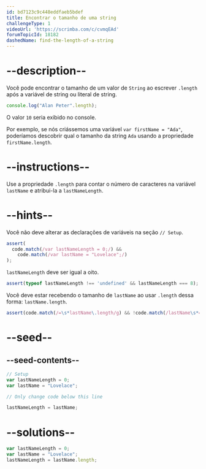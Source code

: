 ```yaml
---
id: bd7123c9c448eddfaeb5bdef
title: Encontrar o tamanho de uma string
challengeType: 1
videoUrl: 'https://scrimba.com/c/cvmqEAd'
forumTopicId: 18182
dashedName: find-the-length-of-a-string
---
```


# --description--

Você pode encontrar o tamanho de um valor de `String` ao escrever `.length` após a variável de string ou literal de string.

```js
console.log("Alan Peter".length);
```

O valor `10` seria exibido no console.

Por exemplo, se nós criássemos uma variável `var firstName = "Ada"`, poderíamos descobrir qual o tamanho da string `Ada` usando a propriedade `firstName.length`.

# --instructions--

Use a propriedade `.length` para contar o número de caracteres na variável `lastName` e atribui-la a `lastNameLength`.

# --hints--

Você não deve alterar as declarações de variáveis na seção `// Setup`.

```js
assert(
  code.match(/var lastNameLength = 0;/) &&
    code.match(/var lastName = "Lovelace";/)
);
```

`lastNameLength` deve ser igual a oito.

```js
assert(typeof lastNameLength !== 'undefined' && lastNameLength === 8);
```

Você deve estar recebendo o tamanho de `lastName` ao usar `.length` dessa forma: `lastName.length`.

```js
assert(code.match(/=\s*lastName\.length/g) && !code.match(/lastName\s*=\s*8/));
```

# --seed--

## --seed-contents--

```js
// Setup
var lastNameLength = 0;
var lastName = "Lovelace";

// Only change code below this line

lastNameLength = lastName;
```

# --solutions--

```js
var lastNameLength = 0;
var lastName = "Lovelace";
lastNameLength = lastName.length;
```
